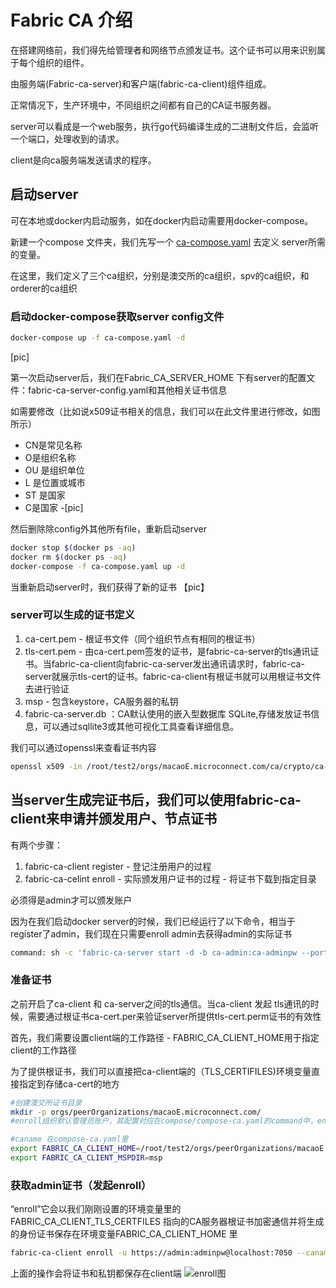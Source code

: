 # Fabric CA 介绍
在搭建网络前，我们得先给管理者和网络节点颁发证书。这个证书可以用来识别属于每个组织的组件。

由服务端(Fabric-ca-server)和客户端(fabric-ca-client)组件组成。

正常情况下，生产环境中，不同组织之间都有自己的CA证书服务器。

server可以看成是一个web服务，执行go代码编译生成的二进制文件后，会监听一个端口，处理收到的请求。

client是向ca服务端发送请求的程序。

## 启动server
可在本地或docker内启动服务，如在docker内启动需要用docker-compose。

新建一个compose 文件夹，我们先写一个 [ca-compose.yaml](https://github.com/katheriney0116/HyperLedger_Network/blob/main/test2/compose/ca-compose.yaml) 去定义 server所需的变量。

在这里，我们定义了三个ca组织，分别是澳交所的ca组织，spv的ca组织，和orderer的ca组织
### 启动docker-compose获取server config文件
```bash
docker-compose up -f ca-compose.yaml -d
```
[pic]

第一次启动server后，我们在Fabric_CA_SERVER_HOME 下有server的配置文件：fabric-ca-server-config.yaml和其他相关证书信息

如需要修改（比如说x509证书相关的信息，我们可以在此文件里进行修改，如图所示）

- CN是常见名称
- O是组织名称
- OU 是组织单位
- L 是位置或城市
- ST 是国家
- C是国家
-[pic]

然后删除除config外其他所有file，重新启动server
```bash
docker stop $(docker ps -aq)
docker rm $(docker ps -aq)
docker-compose -f ca-compose.yaml up -d
```
当重新启动server时，我们获得了新的证书
【pic】
### server可以生成的证书定义
1. ca-cert.pem - 根证书文件（同个组织节点有相同的根证书）
2. tls-cert.pem - 由ca-cert.pem签发的证书，是fabric-ca-server的tls通讯证书。当fabric-ca-client向fabric-ca-server发出通讯请求时，fabric-ca-server就展示tls-cert的证书。fabric-ca-client有根证书就可以用根证书文件去进行验证
3. msp - 包含keystore，CA服务器的私钥
4. fabric-ca-server.db ：CA默认使用的嵌入型数据库 SQLite,存储发放证书信息，可以通过sqllite3或其他可视化工具查看详细信息。

我们可以通过openssl来查看证书内容
```bash
openssl x509 -in /root/test2/orgs/macaoE.microconnect.com/ca/crypto/ca-cert.pem -inform pem -noout -text
```

## 当server生成完证书后，我们可以使用fabric-ca-client来申请并颁发用户、节点证书
有两个步骤：

1. fabric-ca-client register - 登记注册用户的过程
2. fabric-ca-celint enroll -  实际颁发用户证书的过程 - 将证书下载到指定目录

必须得是admin才可以颁发账户

因为在我们启动docker server的时候，我们已经运行了以下命令，相当于register了admin，我们现在只需要enroll admin去获得admin的实际证书
```bash
command: sh -c 'fabric-ca-server start -d -b ca-admin:ca-adminpw --port 7050'
```
### 准备证书
之前开启了ca-client 和 ca-server之间的tls通信。当ca-client 发起 tls通讯的时候，需要通过根证书ca-cert.per来验证server所提供tls-cert.perm证书的有效性

首先，我们需要设置client端的工作路径 - FABRIC_CA_CLIENT_HOME用于指定client的工作路径

为了提供根证书，我们可以直接把ca-client端的（TLS_CERTIFILES)环境变量直接指定到存储ca-cert的地方
```bash
#创建澳交所证书目录
mkdir -p orgs/peerOrganizations/macaoE.microconnect.com/
#enroll组织默认管理员账户，其配置对应在compose/compose-ca.yaml的command中，enroll过程会获取该账户的全部证书并保存至FABRIC_CA_CLIENT_HOME目录下

#caname 在compose-ca.yaml里
export FABRIC_CA_CLIENT_HOME=/root/test2/orgs/peerOrganizations/macaoE.microconnect.com/
export FABRIC_CA_CLIENT_MSPDIR=msp
```
### 获取admin证书（发起enroll）
“enroll”它会以我们刚刚设置的环境变量里的FABRIC_CA_CLIENT_TLS_CERTFILES 指向的CA服务器根证书加密通信并将生成的身份证书保存在环境变量FABRIC_CA_CLIENT_HOME 里
```bash
fabric-ca-client enroll -u https://admin:adminpw@localhost:7050 --caname ca-macaoE --tls.certfiles "/root/test2/orgs/fabric-ca/macaoE/ca-cert.pem"
```
上面的操作会将证书和私钥都保存在client端
![enroll图](https://user-images.githubusercontent.com/101753393/233832877-14be9650-fa40-48b5-8f5e-6d87522ae984.png)


